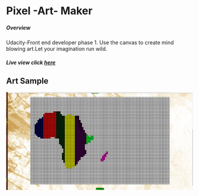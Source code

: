
# Pixel -Art- Maker 

##### Overview
Udacity-Front end developer phase 1.
Use the canvas to create mind blowing art.Let your imagination run wild.


#####  Live view **click** [here](http://mbuguaellen.github.io/)

## Art Sample

![Preview Work](african.png)

